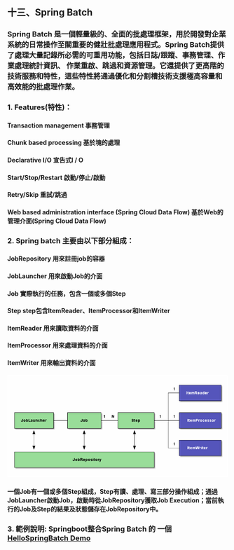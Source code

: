 ## 十三、Spring Batch
### Spring Batch 是一個輕量級的、全面的批處理框架，用於開發對企業系統的日常操作至關重要的健壯批處理應用程式。Spring  Batch提供了處理大量記錄所必需的可重用功能，包括日誌/跟蹤、事務管理、作業處理統計資訊、  作業重啟、跳過和資源管理。它還提供了更高階的技術服務和特性，這些特性將通過優化和分割槽技術支援極高容量和高效能的批處理作業。
### 1. Features(特性)：
#### Transaction management   事務管理
#### Chunk based processing   基於塊的處理
#### Declarative I/O          宣告式I / O
#### Start/Stop/Restart       啟動/停止/啟動
#### Retry/Skip               重試/跳過
#### Web based administration interface (Spring Cloud Data Flow)  基於Web的管理介面(Spring Cloud Data Flow)
### 2. Spring batch 主要由以下部分組成：
#### JobRepository  用來註冊job的容器
#### JobLauncher    用來啟動Job的介面
#### Job            實際執行的任務，包含一個或多個Step
#### Step           step包含ItemReader、ItemProcessor和ItemWriter
#### ItemReader     用來讀取資料的介面
#### ItemProcessor  用來處理資料的介面
#### ItemWriter     用來輸出資料的介面
#### <img src="images/spring-batch-component.png">
#### 一個Job有一個或多個Step組成，Step有讀、處理、寫三部分操作組成；通過JobLauncher啟動Job，啟動時從JobRepository獲取Job Execution；當前執行的Job及Step的結果及狀態儲存在JobRepository中。
### 3. 範例說明: Springboot整合Spring Batch 的 一個 [HelloSpringBatch Demo](https://github.com/code-not-found/spring-batch/tree/master/spring-batch-hello-world/ "源代碼") 